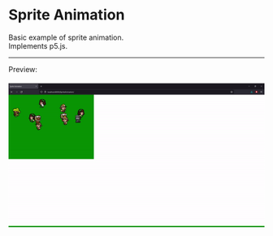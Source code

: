 # Sprite Animation
Basic example of sprite animation.<br />
Implements p5.js.<br />

---

Preview:<br />
<br />
<img src="https://raw.githubusercontent.com/gabrielvotaw/sprite-animation/master/media/animation.gif">
